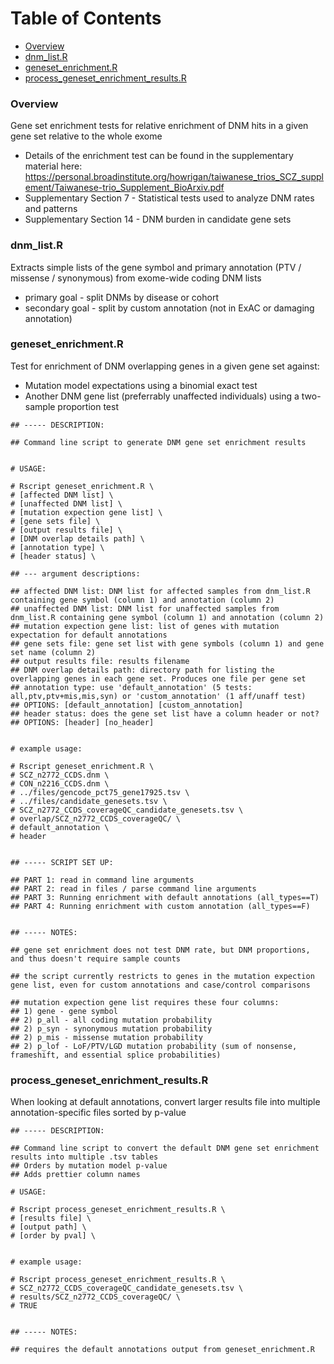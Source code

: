 # Table of Contents
* [Overview](#overview) 
* [dnm_list.R](#dnm_list.R)
* [geneset_enrichment.R](#geneset_enrichment.R)
* [process_geneset_enrichment_results.R](#process_geneset_enrichment_results.R)

### Overview

Gene set enrichment tests for relative enrichment of DNM hits in a given gene set relative to the whole exome 
  * Details of the enrichment test can be found in the supplementary material here: https://personal.broadinstitute.org/howrigan/taiwanese_trios_SCZ_supplement/Taiwanese-trio_Supplement_BioArxiv.pdf 
  * Supplementary Section 7 - Statistical tests used to analyze DNM rates and patterns
  * Supplementary Section 14 - DNM burden in candidate gene sets


### dnm_list.R

Extracts simple lists of the gene symbol and primary annotation (PTV / missense / synonymous) from exome-wide coding DNM lists 
  * primary goal - split DNMs by disease or cohort
  * secondary goal - split by custom annotation (not in ExAC or damaging annotation)


### geneset_enrichment.R

Test for enrichment of DNM overlapping genes in a given gene set against:
  * Mutation model expectations using a binomial exact test
  * Another DNM gene list (preferrably unaffected individuals) using a two-sample proportion test

```
## ----- DESCRIPTION:

## Command line script to generate DNM gene set enrichment results


# USAGE:

# Rscript geneset_enrichment.R \
# [affected DNM list] \
# [unaffected DNM list] \
# [mutation expection gene list] \
# [gene sets file] \
# [output results file] \
# [DNM overlap details path] \
# [annotation type] \
# [header status] \

## --- argument descriptions:

## affected DNM list: DNM list for affected samples from dnm_list.R containing gene symbol (column 1) and annotation (column 2)
## unaffected DNM list: DNM list for unaffected samples from dnm_list.R containing gene symbol (column 1) and annotation (column 2)
## mutation expection gene list: list of genes with mutation expectation for default annotations
## gene sets file: gene set list with gene symbols (column 1) and gene set name (column 2) 
## output results file: results filename
## DNM overlap details path: directory path for listing the overlapping genes in each gene set. Produces one file per gene set
## annotation type: use 'default_annotation' (5 tests: all,ptv,ptv+mis,mis,syn) or 'custom_annotation' (1 aff/unaff test)
## OPTIONS: [default_annotation] [custom_annotation]
## header status: does the gene set list have a column header or not? 
## OPTIONS: [header] [no_header]


# example usage:

# Rscript geneset_enrichment.R \
# SCZ_n2772_CCDS.dnm \
# CON_n2216_CCDS.dnm \
# ../files/gencode_pct75_gene17925.tsv \
# ../files/candidate_genesets.tsv \
# SCZ_n2772_CCDS_coverageQC_candidate_genesets.tsv \
# overlap/SCZ_n2772_CCDS_coverageQC/ \
# default_annotation \
# header


## ----- SCRIPT SET UP:

## PART 1: read in command line arguments
## PART 2: read in files / parse command line arguments
## PART 3: Running enrichment with default annotations (all_types==T)
## PART 4: Running enrichment with custom annotation (all_types==F)


## ----- NOTES:

## gene set enrichment does not test DNM rate, but DNM proportions, and thus doesn't require sample counts

## the script currently restricts to genes in the mutation expection gene list, even for custom annotations and case/control comparisons

## mutation expection gene list requires these four columns:
## 1) gene - gene symbol
## 2) p_all - all coding mutation probability
## 2) p_syn - synonymous mutation probability
## 2) p_mis - missense mutation probability
## 2) p_lof - LoF/PTV/LGD mutation probability (sum of nonsense, frameshift, and essential splice probabilities)
```

### process_geneset_enrichment_results.R

When looking at default annotations, convert larger results file into multiple annotation-specific files sorted by p-value

```
## ----- DESCRIPTION:

## Command line script to convert the default DNM gene set enrichment results into multiple .tsv tables
## Orders by mutation model p-value
## Adds prettier column names

# USAGE:

# Rscript process_geneset_enrichment_results.R \
# [results file] \
# [output path] \
# [order by pval] \


# example usage:

# Rscript process_geneset_enrichment_results.R \
# SCZ_n2772_CCDS_coverageQC_candidate_genesets.tsv \
# results/SCZ_n2772_CCDS_coverageQC/ \
# TRUE


## ----- NOTES:

## requires the default annotations output from geneset_enrichment.R 
```
